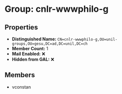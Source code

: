 # Group: cnlr-wwwphilo-g

## Properties

- **Distinguished Name:** `CN=cnlr-wwwphilo-g,OU=unil-groups,OU=gesu,DC=ad,DC=unil,DC=ch`
- **Member Count:** 1
- **Mail Enabled:** ❌
- **Hidden from GAL:** ❌

## Members

- vconstan
